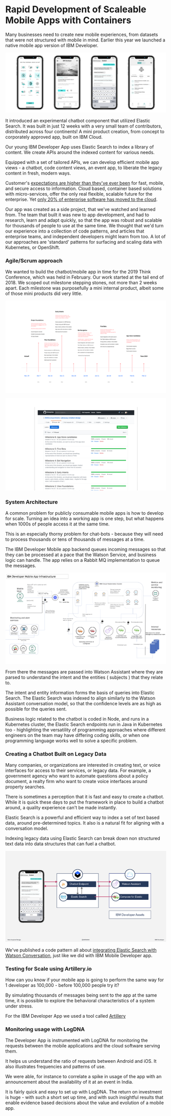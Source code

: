 
# Rapid Development of Scaleable Mobile Apps with Containers

Many businesses need to create new mobile experiences, from datasets that were not structured with mobile in mind. Earlier this year we launched a native mobile app version of IBM Developer.

![phoneviews](phoneviews@2x.png)

It introduced an experimental chatbot component that utilized Elastic Search. It was built in just 12 weeks with a very small team of contributors, distributed across four continents! A mini product creation, from concept to corporately approved app, built on IBM Cloud.

Our young IBM Developer App uses Elastic Search to index a library of content. We create APIs around the indexed content for various needs.

Equipped with a set of tailored APIs, we can develop efficient mobile app views - a chatbot, code content views, an event app, to liberate the legacy content in fresh, modern ways.

Customer's [expectations are higher than they've ever been](https://www.gartner.com/en/newsroom/press-releases/2019-04-04-gartner-says-the-future-of-app-development-is-multiex) for fast, mobile, and secure access to information. Cloud based, container based solutions with micro-services, offer the only real flexible, scalable future for the enterprise. Yet [only 20% of enterprise software has moved to the cloud](https://www.ibm.com/blogs/cloud-computing/2019/03/05/20-percent-cloud-transformation/).

Our app was created as a side project, that we've watched and learned from. The team that built it was new to app development, and had to research, learn and adapt quickly, so that the app was robust and scalable for thousands of people to use at the same time. We thought that we'd turn our experience into a collection of code patterns, and articles that enterprise teams, and independent developers might learn from too. A lot of our approaches are 'standard' patterns for surfacing and scaling data with Kubernetes, or OpenShift.


### Agile/Scrum approach

We wanted to build the chatbot/mobile app in time for the 2019 Think Conference, which was held in February. Our work started at the tail end of 2018. We scoped out milestone stepping stones, not more than 2 weeks apart. Each milestone was purposefully a mini internal product, albeit some of those mini products did very little.

![milestones](milestones@2x.png)

![milestones](milestonesgithub.png)



### System Architecture

A common problem for publicly consumable mobile apps is how to develop for scale. Turning an idea into a working app is one step, but what happens when 1000s of people access it at the same time.

This is an especially thorny problem for chat-bots - because they will need to process thousands or tens of thousands of messages at a time.

The IBM Developer Mobile app backend queues incoming messages so that they can be processed at a pace that the Watson Service, and business logic can handle. The app relies on a Rabbit MQ implementation to queue the messages.

![milestones](architecture.jpeg)

From there the messages are passed into Watson Assistant where they are parsed to understand the intent and the entities ( subjects ) that they relate to.

The intent and entity information forms the basis of queries into Elastic Search. The Elastic Search was indexed to align similarly to the Watson Assistant conversation model, so that the confidence levels are as high as possible for the queries sent.

Business logic related to the chatbot is coded in Node, and runs in a Kubernetes cluster, the Elastic Search endpoints run in Java in Kubernetes too - highlighting the versatility of programming approaches where different engineers on the team may have differing coding skills, or when one programming language works well to solve a specific problem.

### Creating a Chatbot Built on Legacy Data  

Many companies, or organizations are interested in creating text, or voice interfaces for access to their services, or legacy data. For example, a government agency who want to automate questions about a policy document, a realty firm who want to create voice interfaces around property searches.

There is sometimes a perception that it is fast and easy to create a chatbot. While it is quick these days to put the framework in place to build a chatbot around, a quality experience can't be made instantly.

Elastic Search is a powerful and efficient way to index a set of text based data, around pre-determined topics. It also is a natural fit for aligning with a conversation model.

Indexing legacy data using Elastic Search can break down non structured text data into data structures that can fuel a chatbot.

![Elastic Search with Watson](elasticsearch.jpeg)

We've published a code pattern all about [integrating Elastic Search with Watson Conversation](https://developer.ibm.com/patterns/building-a-chatbot-with-kubernetes-watson-assistant-and-elastic-search/), just like we did with IBM Mobile Developer app.

### Testing for Scale using Artillery.io

How can you know if your mobile app is going to perform the same way for 1 developer as 100,000 - before 100,000 people try it?

By simulating thousands of messages being sent to the app at the same time, it is possible to explore the behavioral characteristics of a system under stress.

For the IBM Developer App we used a tool called [Artillery](https://artillery.io/)

### Monitoring usage with LogDNA  

The Developer App is instrumented with LogDNA for monitoring the requests between the mobile applications and the cloud software serving them.

It helps us understand the ratio of requests between Android and iOS. It also illustrates frequencies and patterns of use.

We were able, for instance to correlate a spike in usage of the app with an announcement about the availability of it at an event in India.

It is fairly quick and easy to set up with LogDNA. The return on investment is huge - with such a short set up time, and with such insightful results that enable evidence based decisions about the value and evolution of a mobile app. 
